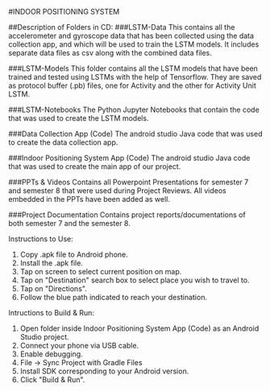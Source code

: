 #INDOOR POSITIONING SYSTEM

##Description of Folders in CD:
###LSTM-Data
This contains all the accelerometer and gyroscope data that has been collected using the data collection app, and which will be used to train the LSTM models.
It includes separate data files as csv along with the combined data files.

###LSTM-Models
This folder contains all the LSTM models that have been trained and tested using LSTMs with the help of Tensorflow.
They are saved as protocol buffer (.pb) files, one for Activity and the other for Activity Unit LSTM.

###LSTM-Notebooks
The Python Jupyter Notebooks that contain the code that was used to create the LSTM models.

###Data Collection App (Code)
The android studio Java code that was used to create the data collection app.

###Indoor Positioning System App (Code)
The android studio Java code that was used to create the main app of our project.

###PPTs & Videos
Contains all Powerpoint Presentations for semester 7 and semester 8 that were used during Project Reviews.
All videos embedded in the PPTs have been added as well.

###Project Documentation
Contains project reports/documentations of both semester 7 and the semester 8.

Instructions to Use:
1. Copy .apk file to Android phone.
2. Install the .apk file.
3. Tap on screen to select current position on map.
4. Tap on "Destination" search box to select place you wish to travel to.
5. Tap on "Directions".
6. Follow the blue path indicated to reach your destination.

Intructions to Build & Run:
1. Open folder inside Indoor Positioning System App (Code) as an Android Studio project.
2. Connect your phone via USB cable.
3. Enable debugging.
4. File -> Sync Project with Gradle Files
5. Install SDK corresponding to your Android version.
6. Click "Build & Run".
